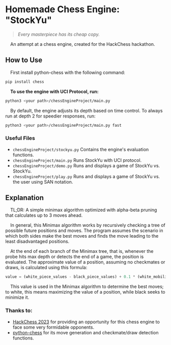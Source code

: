 # Homemade Chess Engine: "StockYu"
> *Every masterpiece has its cheap copy.*

&nbsp;&nbsp;&nbsp;&nbsp;An attempt at a chess engine, created for the HackChess hackathon. 

## How to Use
&nbsp;&nbsp;&nbsp;&nbsp;First install python-chess with the following command: 
```zsh
pip install chess
```
&nbsp;&nbsp;&nbsp;&nbsp;**To use the engine with UCI Protocol, run:**
```zsh
python3 <your path>/chessEngineProject/main.py
```
&nbsp;&nbsp;&nbsp;&nbsp;By default, the engine adjusts its depth based on time control. To always run at depth 2 for speedier responses, run: 
```zsh
python3 <your path>/chessEngineProject/main.py fast
```

### Useful Files
- `chessEngineProject/stockyu.py` Contains the engine's evaluation functions.
- `chessEngineProject/main.py` Runs StockYu with UCI protocol. 
- `chessEngineProject/demo.py` Runs and displays a game of StockYu vs. StockYu. 
- `chessEngineProject/play.py` Runs and displays a game of StockYu vs. the user using SAN notation. 

## Explanation
&nbsp;&nbsp;&nbsp;&nbsp;TL;DR: A simple minimax algorithm optimized with alpha-beta pruning that calculates up to 3 moves ahead. 

&nbsp;&nbsp;&nbsp;&nbsp;In general, this Minimax algorithm works by recursively checking a tree of possible future positions and moves. The program assumes the scenario in which both sides make the best moves and finds the move leading to the least disadvantaged positions. 

&nbsp;&nbsp;&nbsp;&nbsp;At the end of each branch of the Minimax tree, that is, whenever the probe hits max depth or detects the end of a game, the position is evaluated. The approximate value of a position, assuming no checkmates or draws, is calculated using this formula: 
```py
value = (white_piece_values - black_piece_values) + 0.1 * (white_mobility - black_mobility)
```
&nbsp;&nbsp;&nbsp;&nbsp;This value is used in the Minimax algorithm to determine the best moves; to white, this means maximizing the value of a position, while black seeks to minimize it. 


### Thanks to: 
- [HackChess 2023](https://hackchess.devpost.com/) for providing an opportunity for this chess engine to face some very formidable opponents. 
- [python-chess](https://github.com/niklasf/python-chess) for its move generation and checkmate/draw detection functions. 

